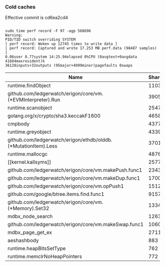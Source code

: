 ### Cold caches
Effective commit is cd6ea2cd4

```
```
```
sudo time perf record -F 97 -agp 568696
Warning:
PID/TID switch overriding SYSTEM
[ perf record: Woken up 12745 times to write data ]
[ perf record: Captured and wrote 17.253 MB perf.data (98487 samples) ]
0.06user 0.77system 14:25.94elapsed 0%CPU (0avgtext+0avgdata 41684maxresident)k
36128inputs+32outputs (95major+4999minor)pagefaults 0swaps
```

Name                                                                                  | Shared |   Own
--------------------------------------------------------------------------------------|--------|------
runtime.findObject                                                                    |  11030 | 10975
github.com/ledgerwatch/erigon/core/vm.(*EVMInterpreter).Run                           |  39058 | 10603
runtime.scanobject                                                                    |  25475 | 10509
golang.org/x/crypto/sha3.keccakF1600                                                  |   4658 |  4654
cmpbody                                                                               |   4377 |  4371
runtime.greyobject                                                                    |   4339 |  4312
github.com/ledgerwatch/erigon/ethdb/olddb.(*MutationItem).Less                        |   3701 |  3699
runtime.mallocgc                                                                      |   4876 |  2556
[[kernel.kallsyms]]                                                                   |   2577 |  2541
github.com/ledgerwatch/erigon/core/vm.makePush.func1                                  |   2343 |  1800
github.com/ledgerwatch/erigon/core/vm.makeDup.func1                                   |   1700 |  1699
github.com/ledgerwatch/erigon/core/vm.opPush1                                         |   1512 |  1511
github.com/google/btree.items.find.func1                                              |   9157 |  1367
github.com/ledgerwatch/erigon/core/vm.(*Memory).Set32                                 |   1334 |  1332
mdbx_node_search                                                                      |   1263 |  1259
github.com/ledgerwatch/erigon/core/vm.makeSwap.func1                                  |   1060 |  1059
mdbx_page_get_ex                                                                      |   2711 |   960
aeshashbody                                                                           |    883 |   883
runtime.heapBitsSetType                                                               |    762 |   760
runtime.memclrNoHeapPointers                                                          |    772 |   757
